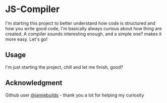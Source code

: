 # JS-Compiler

I'm starting this project to better understand how code is structured and how you write good code, I'm basically always curious about how thing are created.
A compiler sounds interesting enough, and a simple one? makes it more easy. Let's go!

## Usage

I'm just starting the project, chill and let me finish, good?

## Acknowledgment

Github user [@jamiebuilds](https://github.com/jamiebuilds/the-super-tiny-compiler) - thank you a lot for helping my curiosity
